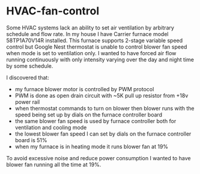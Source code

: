# HVAC-fan-control
Some HVAC systems lack an ability to set air ventilation by arbitrary schedule and flow rate. In my house I have Carrier furnace model 58TP1A70V14R installed. This furnace supports 2-stage variable speed control but Google Nest thermostat is unable to control blower fan speed when mode is set to ventilation only.
I wanted to have forced air flow running continuously with only intensity varying over the day and night time by some schedule.

I discovered that:
-	my furnace blower motor is controlled by PWM protocol
-	PWM is done as open drain circuit with ~5K pull up resistor from +18v power rail
-	when thermostat commands to turn on blower then blower runs with the speed being set up by dials on the furnace controller board
-	the same blower fan speed is used by furnace controller both for ventilation and cooling mode
-	the lowest blower fan speed I can set by dials on the furnace controller board is 51%
-	when my furnace is in heating mode it runs blower fan at 19%

To avoid excessive noise and reduce power consumption I wanted to have blower fan running all the time at 19%.

